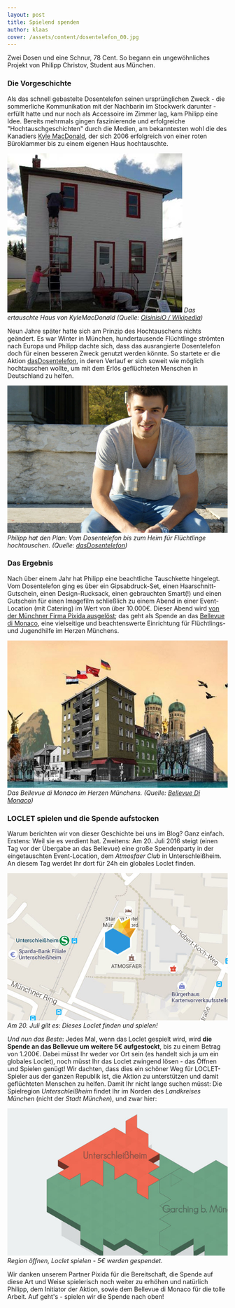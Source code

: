 ```yaml
---
layout: post
title: Spielend spenden
author: klaas
cover: /assets/content/dosentelefon_00.jpg
---
```


Zwei Dosen und eine Schnur, 78 Cent. So begann ein ungewöhnliches Projekt von Philipp Christov, Student aus München.

### Die Vorgeschichte

Als das schnell gebastelte Dosentelefon seinen ursprünglichen Zweck - die sommerliche Kommunikation mit der
Nachbarin im Stockwerk darunter - erfüllt hatte und nur noch als Accessoire im Zimmer lag, kam Philipp eine Idee.
Bereits mehrmals gingen faszinierende und erfolgreiche "Hochtauschgeschichten" durch die Medien, am bekanntesten wohl
die des Kanadiers [Kyle MacDonald](http://www.stern.de/digital/online/kanada-tausche-bueroklammer-gegen-haus-3596178.html),
der sich 2006 erfolgreich von einer roten Büroklammer bis zu einem eigenen Haus hochtauschte.

![](/assets/content/dosentelefon_01.jpg)
*Das ertauschte Haus von KyleMacDonald (Quelle: [OisinisiO / Wikipedia](https://en.wikipedia.org/wiki/One_red_paperclip#/media/File:Red-paperclip-news-1.jpg))*

Neun Jahre später hatte sich am Prinzip des Hochtauschens nichts geändert. Es war Winter in München, hundertausende
Flüchtlinge strömten nach Europa und Philipp dachte sich, dass das ausrangierte Dosentelefon doch für einen besseren
Zweck genutzt werden könnte. So startete er die Aktion [dasDosentelefon](http://www.dasdosentelefon.de), in deren
Verlauf er sich soweit wie möglich hochtauschen wollte, um mit dem Erlös geflüchteten Menschen in
Deutschland zu helfen.

![](/assets/content/dosentelefon_02.jpg)
*Philipp hat den Plan: Vom Dosentelefon bis zum Heim für Flüchtlinge hochtauschen. (Quelle: [dasDosentelefon](http://www.dasdosentelefon.de/ueber-mich/))*

### Das Ergebnis

Nach über einem Jahr hat Philipp eine beachtliche Tauschkette hingelegt. Vom Dosentelefon ging es über ein
Gipsabdruck-Set, einen Haarschnitt-Gutschein, einen Design-Rucksack, einen gebrauchten Smart(!) und einen Gutschein für
einen Imagefilm schließlich zu einem Abend in einer Event-Location (mit Catering) im Wert von über 10.000€. Dieser
Abend wird [von der Münchner Firma Pixida ausgelöst](https://www.pixida.de/de/news/381-dasdosentelefon);
das geht als Spende an das [Bellevue di Monaco](http://bellevuedimonaco.de/), eine vielseitige und
beachtenswerte Einrichtung für Flüchtlings- und Jugendhilfe im Herzen Münchens.

![](/assets/content/dosentelefon_03.jpg)
*Das Bellevue di Monaco im Herzen Münchens. (Quelle: [Bellevue Di Monaco](http://bellevuedimonaco.de/))*

### LOCLET spielen und die Spende aufstocken

Warum berichten wir von dieser Geschichte bei uns im Blog? Ganz einfach. Erstens: Weil sie es verdient hat. Zweitens:
Am 20. Juli 2016 steigt (einen Tag vor der Übergabe an das Bellevue) eine große Spendenparty in der
eingetauschten Event-Location, dem _Atmosfaer Club_ in Unterschleißheim. An diesem Tag werdet Ihr dort für 24h ein
globales Loclet finden.

![](/assets/content/dosentelefon_04.jpg)
*Am 20. Juli gilt es: Dieses Loclet finden und spielen!*

_Und nun das Beste_: Jedes Mal, wenn das Loclet gespielt wird, wird **die Spende an das Bellevue um weitere 5€
aufgestockt**, bis zu einem Betrag von 1.200€. Dabei müsst Ihr weder vor Ort sein (es handelt sich ja um ein globales
Loclet), noch müsst Ihr das Loclet zwingend lösen - das Öffnen und Spielen genügt!
Wir dachten, dass dies ein schöner Weg für LOCLET-Spieler aus der ganzen Republik ist, die Aktion zu unterstützen und
damit geflüchteten Menschen zu helfen. Damit Ihr nicht lange suchen müsst: Die Spielregion _Unterschleißheim_ findet
Ihr im Norden des _Landkreises München_ (nicht der _Stadt München_), und zwar hier:

![](/assets/content/dosentelefon_05.jpg)
*Region öffnen, Loclet spielen - 5€ werden gespendet.*

Wir danken unserem Partner Pixida für die Bereitschaft, die Spende auf diese Art und Weise spielerisch
noch weiter zu erhöhen und natürlich Philipp, dem Initiator der Aktion, sowie dem Bellevue di Monaco für die tolle
Arbeit. Auf geht's - spielen wir die Spende nach oben!
